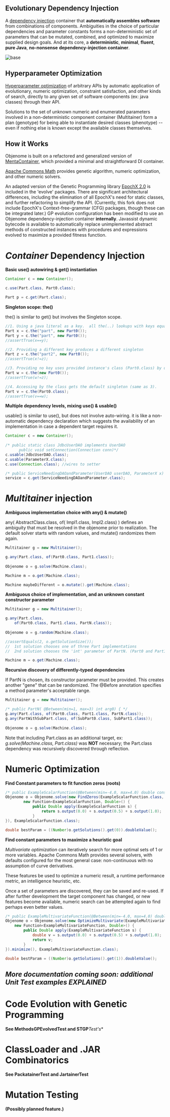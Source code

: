 Evolutionary Dependency Injection
------------------------------

A [dependency injection](https://en.wikipedia.org/wiki/Dependency_injection) container that **automatically assembles software** from combinations of components.  Ambiguities in the choice of particular dependencies and parameter constants forms a non-deterministic set of parameters that can be mutated, combined, and optimized to maximize supplied design goals.  And at its core, a **deterministic**, **minimal**, **fluent**, **pure Java**, **no-nonsense** **dependency-injection container**.


![base](https://raw.githubusercontent.com/automenta/objenome/master/objenome.jpg)


Hyperparameter Optimization
---------------------------
[Hyperparameter optimization](https://en.wikipedia.org/wiki/Hyperparameter_optimization) of arbitrary APIs by automatic application of evolutionary, numeric optimization, constraint satisfaction, and other kinds of search, directly to any given set of software components (ex: java classes) through their API.

Solutions to the set of unknown numeric and enumerated parameters involved in a non-deterministic component container (Multitainer) form a plan (genotype) for being able to instantiate desired classes (phenotype) -- even if nothing else is known except the available classes themselves.


How it Works
------------

Objenome is built on a refactored and generalized version of [MentaContainer](http://mentacontainer.soliveirajr.com/mtw/Page/Intro/en/mentacontainer-overview), which provided a minimal and straightforward DI container.

[Apache Commons Math](http://commons.apache.org/proper/commons-math/apidocs/org/apache/commons/math3/) provides genetic algorithm, numeric optimization, and other numeric solvers.

An adapted version of the Genetic Programming library [EpochX 2.0](https://github.com/tc33/) is included in the 'evolve' packages.  There are significant architectural differences, including the elimination of all EpochX's need for static classes, and further refactoring to simplify the API. (Currently, this fork does not include EpochX's Context-free-grammar (CFG) packages, though these can be integrated later.)  GP evolution configuration has been modified to use an Objenome dependency-injection container __internally__.  Javassist dynamic bytecode is available to automatically replace unimplemented abstract methods of constructed instances with procedures and expressions evolved to maximize a provided fitness function.


*Container* Dependency Injection
======================

**Basic use() autowiring & get() instantiation**

``` java
Container c = new Container();

c.use(Part.class, Part0.class);

Part p = c.get(Part.class);
```

**Singleton scope: the()**

the() is similar to get() but involves the Singleton scope.

``` java
//1. Using a java literal as a key.  all the(..) lookups with keys equal to it will return the same singleton instance
Part x = c.the("part", new Part0());
Part y = c.the("part", new Part0());
//assertTrue(x==y);

//2. Providing a different key produces a different singleton
Part z = c.the("part2", new Part0());
//assertTrue(x!=z);

//3. Providing no key uses provided instance's class (Part0.class) by default; a different singleton
Part w = c.the(new Part0());
//assertTrue(w!=z);

//4. Accessing by the class gets the default singleton (same as 3).
Part v = c.the(Part0.class);
//assertTrue(v==w);
```

**Multiple dependency levels, mixing use() & usable()**

usable() is similar to use(), but does not involve auto-wiring.  it is like a non-automatic dependency declaration which suggests the availability of an implementation in case a dependent target requires it.

``` java
Container c = new Container();
    
/* public static class JdbcUserDAO implements UserDAO 
      public void setConnection(Connection conn)*/
c.usable(JdbcUserDAO.class);
c.usable(ParameterX.class);
c.use(Connection.class); //wires to setter

/* public ServiceNeedingDAOandParameter(UserDAO userDAO, ParameterX x) */
service = c.get(ServiceNeedingDAOandParameter.class);
```

*Multitainer* injection
=====

**Ambiguous implementation choice with any() & mutate()**

any( AbstractClass.class, of( Impl1.class, Impl2.class) ) defines an ambiguity that must be resolved in the objenome prior to realization.  The default solver starts with random values, and mutate() randomizes them again.

``` java
Multitainer g = new Multitainer();

g.any(Part.class, of(Part0.class, Part1.class));
                
Objenome o = g.solve(Machine.class);

Machine m = o.get(Machine.class);

Machine maybeDifferent = o.mutate().get(Machine.class); 
```

**Ambiguous choice of implementation, and an unknown constant constructor parameter**

``` java
Multitainer g = new Multitainer();

g.any(Part.class, 
    of(Part0.class, Part1.class, PartN.class));
                
Objenome o = g.random(Machine.class);

//assertEquals(2, o.getSolutionSize());
//  1st solution chooses one of three Part implementations
//  2nd solution chooses the 'int' parameter of PartN. (Part0 and Part1 take no parameters as their names suggest)

Machine m = o.get(Machine.class);
```



**Recursive discovery of differently-typed dependencies**

If PartN is chosen, its constructor parameter must be provided.  This creates another "gene" that can be randomized.  The @Before annotation specifies a method parameter's acceptable range.

``` java
Multitainer g = new Multitainer();

/* public PartN( @Between(min=1, max=3) int arg0) { */
g.any(Part.class, of(Part0.class, Part1.class, PartN.class));
g.any(PartWithSubPart.class, of(SubPart0.class, SubPart1.class));
                
Objenome o = g.solve(Machine.class);

```
Note that including Part.class as an additional target, ex: *g.solve(Machine.class, Part.class)* was **NOT** necessary; the Part.class dependency was recursively discovered through reflection.




Numeric Optimization
==================

**Find Constant parameters to fit function zeros (roots)**
``` java
/* public ExampleScalarFunction(@Between(min=-4.0, max=4.0) double constParameter) */
Objenome o = Objenome.solve(new FindZeros(ExampleScalarFunction.class,
        new Function<ExampleScalarFunction, Double>() {            
            public Double apply(ExampleScalarFunction s) {                
                return s.output(0.0) + s.output(0.5) + s.output(1.0);
            }            
}), ExampleScalarFunction.class);

double bestParam = ((Number)o.getSolutions().get(0)).doubleValue();
```
        
**Find constant parameters to maximize a heuristic goal**

*Multivariate optimization* can iteratively search for more optimal sets of 1 or more variables.
Apache Commons Math provides several solvers, with defaults configured for the most general case: non-continuous with no assumption of curve derivatives.

These features be used to optimize a numeric result, a runtime performance metric, an intelligence heuristic, etc.

Once a set of parameters are discovered, they can be saved and re-used.  If after further development the target component has changed, or new features become available, numeric search can be attempted again to find perhaps even better values.

``` java
/* public ExampleMultivariateFunction(@Between(min=-4.0, max=4.0) double a, boolean b)  */
Objenome o = Objenome.solve(new OptimizeMultivariate(ExampleMultivariateFunction.class, 
    new Function<ExampleMultivariateFunction, Double>() {
        public Double apply(ExampleMultivariateFunction s) {      
            double v = s.output(0.0) + s.output(0.5) + s.output(1.0);
            return v;
        }    
}).minimize(), ExampleMultivariateFunction.class);

double bestParam = ((Number)o.getSolutions().get(1)).doubleValue();
```
        




***More documentation coming soon: additional Unit Test examples EXPLAINED***
-----------------------------------------------------------------




Code Evolution with Genetic Programming
=======

**See MethodsGPEvolvedTest and STGP***Test's**


ClassLoader and .JAR Combinatorics
=======

**See PackatainerTest and JartainerTest**


Mutation Testing
=======

**(Possibly planned feature.)**
